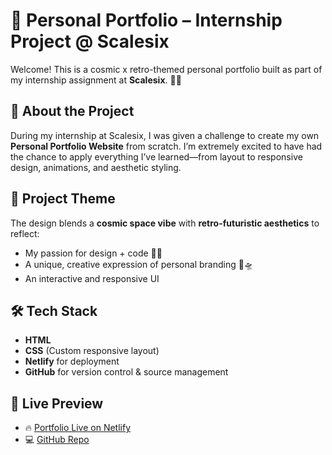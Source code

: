 # 🚀 Personal Portfolio – Internship Project @ Scalesix

Welcome! This is a cosmic x retro-themed personal portfolio built as part of my internship assignment at **Scalesix**. 🌌✨

## 🌟 About the Project

During my internship at Scalesix, I was given a challenge to create my own **Personal Portfolio Website** from scratch. I’m extremely excited to have had the chance to apply everything I’ve learned—from layout to responsive design, animations, and aesthetic styling.



## 💫 Project Theme

The design blends a **cosmic space vibe** with **retro-futuristic aesthetics** to reflect:
- My passion for design + code 🧠🎨
- A unique, creative expression of personal branding 👾🛸
- An interactive and responsive UI



## 🛠️ Tech Stack

- **HTML**
- **CSS** (Custom responsive layout)
- **Netlify** for deployment
- **GitHub** for version control & source management



## 🔗 Live Preview

- 🔥 [Portfolio Live on Netlify](https://your-netlify-link.netlify.app)
- 💻 [GitHub Repo](https://github.com/yourusername/scalesix-portfolio)



